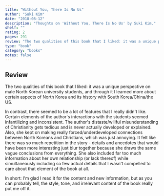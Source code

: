 ```yaml
---
title: "Without You, There Is No Us"
author: "Suki Kim"
date: "2018-08-12"
description: "Thoughts on 'Without You, There Is No Us' by Suki Kim."
shelf: ""
rating: 2
pages: 291
review: "The two qualities of this book that I liked: it was a unique perspective on male North Korean university students, and through it I learned more about certain aspects of North Korea and its history with South Korea/China/the US.<br/><br/>In contrast, there seemed to be a lot of features that I really didn't like. Certain elements of the author's interactions with the students seemed infantilizing and inconsistent. The author's distaste/willful misunderstanding of Christianity gets tedious and is never actually developed or explained. Also, she kept on making really forced/underdeveloped connections between North Koreans and Christians, which was just annoying. It felt like there was so much repetition in the story - details and anecdotes that would have been more interesting just blur together because she draws the same vague conclusions from everything. She also included far too much information about her own relationship (or lack thereof) while simultaneously including so few actual details that I wasn't compelled to care about that element of the book at all.<br/><br/>In short: I'm glad I read it for the content and new information, but as you can probably tell, the style, tone, and irrelevant content of the book really put me off it."
type: "book"
category: "books"
notes: false
---
```


## Review

The two qualities of this book that I liked: it was a unique perspective on male North Korean university students, and through it I learned more about certain aspects of North Korea and its history with South Korea/China/the US.

In contrast, there seemed to be a lot of features that I really didn't like. Certain elements of the author's interactions with the students seemed infantilizing and inconsistent. The author's distaste/willful misunderstanding of Christianity gets tedious and is never actually developed or explained. Also, she kept on making really forced/underdeveloped connections between North Koreans and Christians, which was just annoying. It felt like there was so much repetition in the story - details and anecdotes that would have been more interesting just blur together because she draws the same vague conclusions from everything. She also included far too much information about her own relationship (or lack thereof) while simultaneously including so few actual details that I wasn't compelled to care about that element of the book at all.

In short: I'm glad I read it for the content and new information, but as you can probably tell, the style, tone, and irrelevant content of the book really put me off it.
